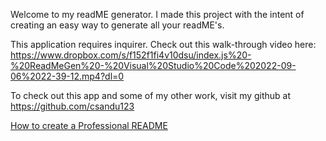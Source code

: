 Welcome to my readME generator. I made this project with the intent of creating an easy way to generate all your readME's. 

This application requires inquirer. Check out this walk-through video here: https://www.dropbox.com/s/f152f1fi4v10dsu/index.js%20-%20ReadMeGen%20-%20Visual%20Studio%20Code%202022-09-06%2022-39-12.mp4?dl=0

To check out this app and some of my other work, visit my github at https://github.com/csandu123 

[How to create a Professional README](https://coding-boot-camp.github.io/full-stack/github/professional-readme-guide)

